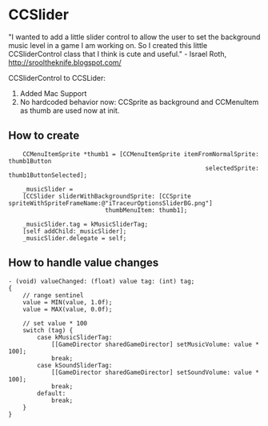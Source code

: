 CCSlider
==================

"I wanted to add a little slider control to allow the user to set the background music level in a game I am working on. 
So I created this little CCSliderControl class that I think is cute and useful." - Israel Roth, http://srooltheknife.blogspot.com/

CCSliderControl to CCSLider:
1) Added Mac Support
2) No hardcoded behavior now: CCSprite as background and CCMenuItem as thumb are used now at init.


How to create
-------------
		CCMenuItemSprite *thumb1 = [CCMenuItemSprite itemFromNormalSprite: thumb1Button 
														   selectedSprite: thumb1ButtonSelected];
		
		_musicSlider = 
		[CCSlider sliderWithBackgroundSprite: [CCSprite spriteWithSpriteFrameName:@"iTraceurOptionsSliderBG.png"] 
							   thumbMenuItem: thumb1];
		
		_musicSlider.tag = kMusicSliderTag;
		[self addChild:_musicSlider];
		_musicSlider.delegate = self;
		
		
How to handle value changes
-------------
	- (void) valueChanged: (float) value tag: (int) tag; 
	{
		// range sentinel
		value = MIN(value, 1.0f);
		value = MAX(value, 0.0f);
		
		// set value * 100
		switch (tag) {
			case kMusicSliderTag:
				[[GameDirector sharedGameDirector] setMusicVolume: value * 100];
				break;
			case kSoundSliderTag:
				[[GameDirector sharedGameDirector] setSoundVolume: value * 100];
				break;
			default:
				break;
		}
	}